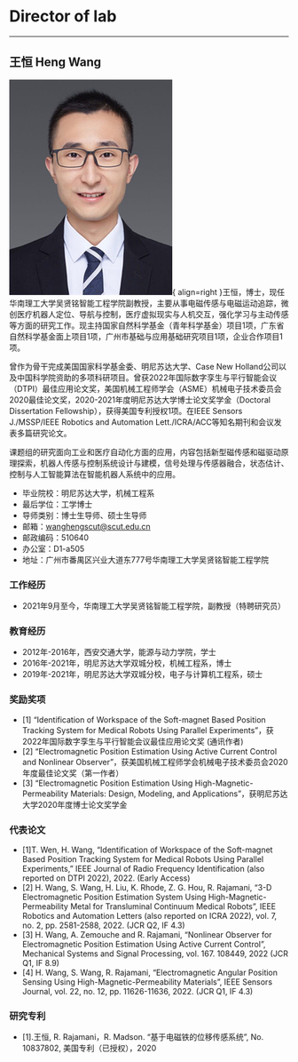 # Director of lab
- - -
## 王恒   Heng Wang

![照片](王导.jpg){ align=right }王恒，博士，现任华南理工大学吴贤铭智能工程学院副教授，主要从事电磁传感与电磁运动追踪，微创医疗机器人定位、导航与控制，医疗虚拟现实与人机交互，强化学习与主动传感等方面的研究工作。现主持国家自然科学基金（青年科学基金）项目1项，广东省自然科学基金面上项目1项，广州市基础与应用基础研究项目1项，企业合作项目1项。

曾作为骨干完成美国国家科学基金委、明尼苏达大学、Case New Holland公司以及中国科学院资助的多项科研项目。曾获2022年国际数字孪生与平行智能会议（DTPI）最佳应用论文奖，美国机械工程师学会（ASME）机械电子技术委员会2020最佳论文奖，2020-2021年度明尼苏达大学博士论文奖学金（Doctoral Dissertation Fellowship），获得美国专利授权1项。在IEEE Sensors J./MSSP/IEEE Robotics and Automation Lett./ICRA/ACC等知名期刊和会议发表多篇研究论文。

课题组的研究面向工业和医疗自动化方面的应用，内容包括新型磁传感和磁驱动原理探索，机器人传感与控制系统设计与建模，信号处理与传感器融合，状态估计、控制与人工智能算法在智能机器人系统中的应用。

- 毕业院校：明尼苏达大学，机械工程系
- 最后学位：工学博士
- 导师类别：博士生导师、硕士生导师
- 邮箱：wanghengscut@scut.edu.cn
- 邮政编码：510640
- 办公室：D1-a505
- 地址：广州市番禺区兴业大道东777号华南理工大学吴贤铭智能工程学院

### 工作经历

- 2021年9月至今，华南理工大学吴贤铭智能工程学院，副教授（特聘研究员）

### 教育经历

- 2012年-2016年，西安交通大学，能源与动力学院，学士
- 2016年-2021年，明尼苏达大学双城分校，机械工程系，博士
- 2019年-2021年，明尼苏达大学双城分校，电子与计算机工程系，硕士

### 奖励奖项

- [1] “Identification of Workspace of the Soft-magnet Based Position Tracking System for Medical Robots Using Parallel Experiments”，获2022年国际数字孪生与平行智能会议最佳应用论文奖 (通讯作者)
- [2] “Electromagnetic Position Estimation Using Active Current Control and Nonlinear Observer”，获美国机械工程师学会机械电子技术委员会2020年度最佳论文奖（第一作者）
- [3] “Electromagnetic Position Estimation Using High-Magnetic-Permeability Materials: Design, Modeling, and Applications”，获明尼苏达大学2020年度博士论文奖学金

### 代表论文

- [1]T. Wen, H. Wang, “Identification of Workspace of the Soft-magnet Based Position Tracking System for Medical Robots Using Parallel Experiments,” IEEE Journal of Radio Frequency Identification (also reported on DTPI 2022), 2022. (Early Access)
- [2] H. Wang, S. Wang, H. Liu, K. Rhode, Z. G. Hou, R. Rajamani, “3-D Electromagnetic Position Estimation System Using High-Magnetic-Permeability Metal for Transluminal Continuum Medical Robots”, IEEE Robotics and Automation Letters (also reported on ICRA 2022), vol. 7, no. 2, pp. 2581-2588, 2022. (JCR Q2, IF 4.3)
- [3] H. Wang, A. Zemouche and R. Rajamani, “Nonlinear Observer for Electromagnetic Position Estimation Using Active Current Control”, Mechanical Systems and Signal Processing, vol. 167. 108449, 2022 (JCR Q1, IF 8.9)
- [4] H. Wang, S. Wang, R. Rajamani, “Electromagnetic Angular Position Sensing Using High-Magnetic-Permeability Materials”, IEEE Sensors Journal, vol. 22, no. 12, pp. 11626-11636, 2022. (JCR Q1, IF 4.3)

### 研究专利

- [1].王恒, R. Rajamani，R. Madson. “基于电磁铁的位移传感系统”, No. 10837802, 美国专利（已授权），2020

